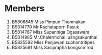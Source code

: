 Members
=======

  1. B5806645 Miss Pimpun  Thomnakan
  2. B5814770 Mr.Rachataporn Pasuk
  3. B5814787 Miss Supanniga Ogasawara
  4. B5814985 Mr.Chalermchai luangsakunthai
  5. B5825592 Miss Panjawan suphontritipes
  6. B5825691 Miss Sasiprapha  kongsomrod


